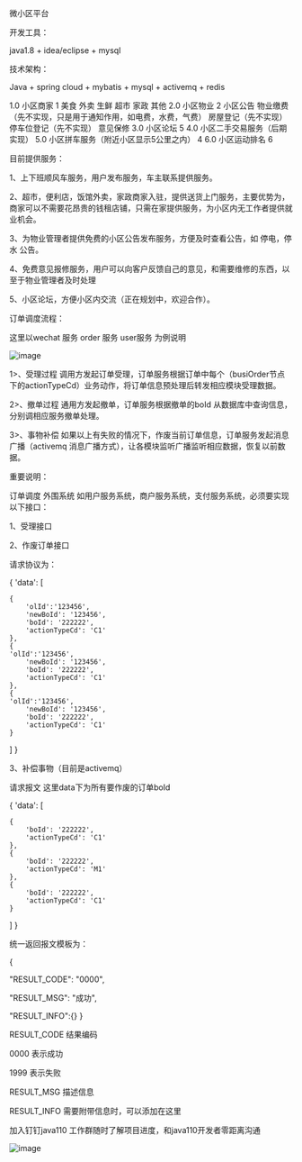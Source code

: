 微小区平台

开发工具：

java1.8 + idea/eclipse + mysql 

技术架构：

Java + spring cloud + mybatis + mysql + activemq + redis



1.0 小区商家 1
美食
外卖
生鲜
超市
家政
其他
2.0 小区物业 2
小区公告
物业缴费（先不实现，只是用于通知作用，如电费，水费，气费）
房屋登记（先不实现）
停车位登记（先不实现）
意见保修
3.0 小区论坛 5
4.0 小区二手交易服务（后期实现）
5.0 小区拼车服务（附近小区显示5公里之内） 4
6.0 小区运动排名 6

目前提供服务：

1、上下班顺风车服务，用户发布服务，车主联系提供服务。

2、超市，便利店，饭馆外卖，家政商家入驻，提供送货上门服务，主要优势为，商家可以不需要花昂贵的钱租店铺，只需在家提供服务，为小区内无工作者提供就业机会。

3、为物业管理者提供免费的小区公告发布服务，方便及时查看公告，如 停电，停水 公告。

4、免费意见报修服务，用户可以向客户反馈自己的意见，和需要维修的东西，以至于物业管理者及时处理

5、小区论坛，方便小区内交流（正在规划中，欢迎合作）。

订单调度流程：

这里以wechat 服务 order 服务 user服务 为例说明

![image](https://github.com/java110/MicroCommunity/blob/master/OrderService/orderDispatch.png)


1>、受理过程 调用方发起订单受理，订单服务根据订单中每个（busiOrder节点下的actionTypeCd）业务动作，将订单信息预处理后转发相应模块受理数据。

2>、撤单过程 通用方发起撤单，订单服务根据撤单的boId 从数据库中查询信息，分别调相应服务撤单处理。

3>、事物补偿 如果以上有失败的情况下，作废当前订单信息，订单服务发起消息广播（activemq 消息广播方式），让各模块监听广播监听相应数据，恢复以前数据。

重要说明：

订单调度 外围系统 如用户服务系统，商户服务系统，支付服务系统，必须要实现以下接口：

1、受理接口

2、作废订单接口

请求协议为：

{ 
    'data':
[
    
    {
        'olId':'123456',
        'newBoId': '123456',
        'boId': '222222',
        'actionTypeCd': 'C1'
    },
    {
    'olId':'123456',
        'newBoId': '123456',
        'boId': '222222',
        'actionTypeCd': 'C1'
    },
    {
    'olId':'123456',
        'newBoId': '123456',
        'boId': '222222',
        'actionTypeCd': 'C1'
    }
]
}


3、补偿事物（目前是activemq）

请求报文 这里data下为所有要作废的订单boId 

{ 
    'data':
[
    
    {
        'boId': '222222',
        'actionTypeCd': 'C1'
    },
    {
        'boId': '222222',
        'actionTypeCd': 'M1'
    },
    {
        'boId': '222222',
        'actionTypeCd': 'C1'
    }
]
}

统一返回报文模板为：

{


 "RESULT_CODE": "0000",
 
 "RESULT_MSG": "成功",
 
 "RESULT_INFO":{}
}

RESULT_CODE 结果编码

0000 表示成功

1999 表示失败

RESULT_MSG 描述信息

RESULT_INFO 需要附带信息时，可以添加在这里

加入钉钉java110 工作群随时了解项目进度，和java110开发者零距离沟通

![image](https://github.com/java110/MicroCommunity/blob/test/dingding_java110.jpg)


